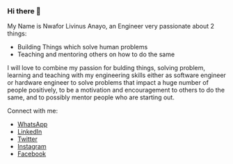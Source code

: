 ### Hi there 👋

My Name is Nwafor Livinus Anayo, an Engineer very passionate about 2 things:

- Building Things which solve human problems
- Teaching and mentoring others on how to do the same

I will love to combine my passion for bulding things, solving problem, learning and teaching with my engineering skills either as software engineer or hardware engineer to solve problems that impact a huge number of people positively, to be a motivation and encouragement to others to do the same, and to possibly mentor people who are starting out.

Connect with me:
- [WhatsApp](https://wa.me/+2348107905404)
- [LinkedIn](https://linkedin.com/in/Nwafor-Livinus-Anayo)
- [Twitter](https://twitter.com/livinus_anayo)
- [Instagram](https://instagram.com/nwafor.livinus.anayo)
- [Facebook](https://facebook.com/nwafor.livinus.anayo)
